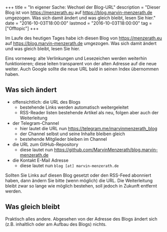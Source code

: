 +++
title       = "In eigener Sache: Wechsel der Blog-URL"
description = "Dieser Blog ist von https://menzerath.eu auf https://blog.marvin-menzerath.de umgezogen. Was sich damit ändert und was gleich bleibt, lesen Sie hier."
date        = "2016-10-03T18:00:00"
lastmod     = "2016-10-03T18:00:00"
tag         = ["Offtopic"]
+++

Im Laufe des heutigen Tages habe ich diesen Blog von https://menzerath.eu auf https://blog.marvin-menzerath.de umgezogen.
Was sich damit ändert und was gleich bleibt, lesen Sie hier.

<!--more-->

Eins vorneweg: alte Verlinkungen und Lesezeichen werden weiterhin funktionieren; diese leiten transparent von der alten Adresse auf die neue weiter.
Auch Google sollte die neue URL bald in seinen Index übernommen haben.

## Was sich ändert
* offensichtlich: die URL des Blogs
	* bestehende Links werden automatisch weitergeleitet
	* RSS-Reader listen bestehende Artikel als neu, folgen aber auch der Weiterleitung
* der Telegram-Channel
	* hier lautet die URL nun https://telegram.me/marvinmenzerath_blog
	* der Channel selbst und seine Inhalte bleiben gleich
	* bestehende Mitglieder bleiben im Channel
* die URL zum GitHub-Repository
	* diese lautet nun https://github.com/MarvinMenzerath/blog.marvin-menzerath.de
* die Kontakt E-Mail Adresse
	* diese lautet nun `blog [at] marvin-menzerath.de`

Sollten Sie Links auf diesen Blog gesetzt oder den RSS-Feed abonniert haben, dann ändern Sie bitte (wenn möglich) die URL. Die Weiterleitung bleibt zwar so lange wie möglich bestehen, soll jedoch in Zukunft entfernt werden.

## Was gleich bleibt
Praktisch alles andere. Abgesehen von der Adresse des Blogs ändert sich (z.B. inhaltlich oder am Aufbau des Blogs) nichts.

